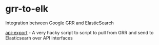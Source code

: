 # grr-to-elk
Integration between Google GRR and ElasticSearch

<a href="https://github.com/blackhatsquirrel/grr-to-elk/tree/master/api-export">api-export</a> - A very hacky script to script to pull from GRR and send to Elasticsearh over API interfaces 
